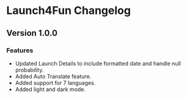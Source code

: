 # Launch4Fun Changelog

## Version 1.0.0

### Features

- Updated Launch Details to include formatted date and handle null probability.
- Added Auto Translate feature.
- Added support for 7 languages.
- Added light and dark mode.
